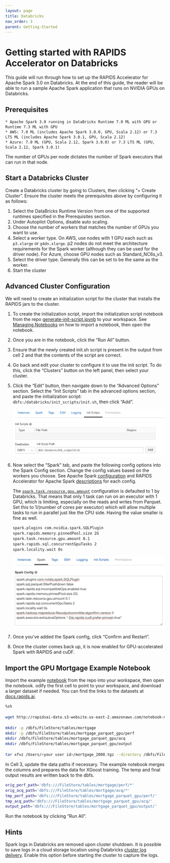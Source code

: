 ```yaml
---
layout: page
title: Databricks
nav_order: 3
parent: Getting-Started
---
```


# Getting started with RAPIDS Accelerator on Databricks
This guide will run through how to set up the RAPIDS Accelerator for Apache Spark 3.0 on Databricks.  At the end of this guide, the reader will be able to run a sample Apache Spark application that runs on NVIDIA GPUs on Databricks.

## Prerequisites
    * Apache Spark 3.0 running in DataBricks Runtime 7.0 ML with GPU or Runtime 7.3 ML with GPU
    * AWS: 7.0 ML (includes Apache Spark 3.0.0, GPU, Scala 2.12) or 7.3 LTS ML (includes Apache Spark 3.0.1, GPU, Scala 2.12)
    * Azure: 7.0 ML (GPU, Scala 2.12, Spark 3.0.0) or 7.3 LTS ML (GPU, Scala 2.12, Spark 3.0.1)

The number of GPUs per node dictates the number of Spark executors that can run in that node.

## Start a Databricks Cluster
Create a Databricks cluster by going to Clusters, then clicking “+ Create Cluster”. Ensure the cluster meets the prerequisites above by configuring it as follows:
1. Select the DataBricks Runtime Version from one of the supported runtimes specified in the Prerequisites section.
2. Under Autopilot Options, disable auto scaling.
3. Choose the number of workers that matches the number of GPUs you want to use.
4. Select a worker type.  On AWS, use nodes with 1 GPU each such as `p3.xlarge` or `g4dn.xlarge`.  p2 nodes do not meet the architecture requirements for the Spark worker (although they can be used for the driver node).  For Azure, choose GPU nodes such as Standard_NC6s_v3. 
5. Select the driver type. Generally this can be set to be the same as the worker.
6. Start the cluster

## Advanced Cluster Configuration

We will need to create an initialization script for the cluster that installs the RAPIDS jars to the cluster.

1. To create the initialization script, import the initialization script notebook from the repo [generate-init-script.ipynb](../demo/Databricks/generate-init-script.ipynb) to your workspace. See [Managing Notebooks](https://docs.databricks.com/notebooks/notebooks-manage.html#id2) on how to import a notebook, then open the notebook.
2. Once you are in the notebook, click the “Run All” button.
3. Ensure that the newly created init.sh script is present in the output from cell 2 and that the contents of the script are correct.
4. Go back and edit your cluster to configure it to use the init script.  To do this, click the “Clusters” button on the left panel, then select your cluster.
5. Click the “Edit” button, then navigate down to the “Advanced Options” section.  Select the “Init Scripts” tab in the advanced options section, and paste the initialization script: `dbfs:/databricks/init_scripts/init.sh`, then click “Add”. 

    ![Init Script](../img/initscript.png)

6. Now select the “Spark” tab, and paste the following config options into the Spark Config section.  Change the config values based on the workers you choose.  See Apache Spark [configuration](https://spark.apache.org/docs/latest/configuration.html) and RAPIDS Accelerator for Apache Spark [descriptions](../configs.md) for each config. 

    The [`spark.task.resource.gpu.amount`](https://spark.apache.org/docs/latest/configuration.html#scheduling) configuration is defaulted to 1 by Databricks. That means that only 1 task can run on an executor with 1 GPU, which is limiting, especially on the reads and writes from Parquet.  Set this to 1/(number of cores per executor) which will allow multiple tasks to run in parallel just like the CPU side.  Having the value smaller is fine as well. 

    ```bash
    spark.plugins com.nvidia.spark.SQLPlugin
    spark.rapids.memory.pinnedPool.size 2G
    spark.task.resource.gpu.amount 0.1
    spark.rapids.sql.concurrentGpuTasks 2
    spark.locality.wait 0s
    ```

    ![Spark Config](../img/sparkconfig.png)

7. Once you’ve added the Spark config, click “Confirm and Restart”.
8. Once the cluster comes back up, it is now enabled for GPU-accelerated Spark with RAPIDS and cuDF.

## Import the GPU Mortgage Example Notebook
Import the example [notebook](../demo/gpu-mortgage_accelerated.ipynb) from the repo into your workspace, then open the notebook.
odify the first cell to point to your workspace, and download a larger dataset if needed. You can find the links to the datasets at [docs.rapids.ai](https://docs.rapids.ai/datasets/mortgage-data). 

```bash
%sh
 
wget http://rapidsai-data.s3-website.us-east-2.amazonaws.com/notebook-mortgage-data/mortgage_2000.tgz -P /Users/<your user id>/
 
mkdir -p /dbfs/FileStore/tables/mortgage
mkdir -p /dbfs/FileStore/tables/mortgage_parquet_gpu/perf
mkdir /dbfs/FileStore/tables/mortgage_parquet_gpu/acq
mkdir /dbfs/FileStore/tables/mortgage_parquet_gpu/output
 
tar xfvz /Users/<your user id>/mortgage_2000.tgz --directory /dbfs/FileStore/tables/mortgage
```

In Cell 3, update the data paths if necessary. The example notebook merges the columns and prepares the data for XGoost training. The temp and final output results are written back to the dbfs. 
```bash
orig_perf_path='dbfs:///FileStore/tables/mortgage/perf/*'
orig_acq_path='dbfs:///FileStore/tables/mortgage/acq/*'
tmp_perf_path='dbfs:///FileStore/tables/mortgage_parquet_gpu/perf/'
tmp_acq_path='dbfs:///FileStore/tables/mortgage_parquet_gpu/acq/'
output_path='dbfs:///FileStore/tables/mortgage_parquet_gpu/output/'
```
Run the notebook by clicking “Run All”. 

## Hints
Spark logs in Databricks are removed upon cluster shutdown.  It is possible to save logs in a cloud storage location using Databricks [cluster log delivery](https://docs.databricks.com/clusters/configure.html#cluster-log-delivery-1).  Enable this option before starting the cluster to capture the logs. 
